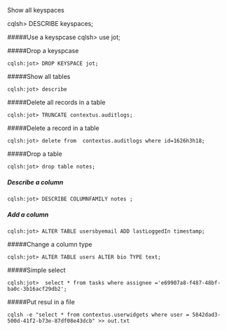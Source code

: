 Show all keyspaces

cqlsh> DESCRIBE keyspaces;

#####Use a keyspcase
cqlsh> use jot;

#####Drop  a keyspcase
```
cqlsh:jot> DROP KEYSPACE jot;
```

#####Show all tables
```
cqlsh:jot> describe
```
#####Delete all records in a table
```
cqlsh:jot> TRUNCATE contextus.auditlogs;
```

#####Delete a record in a table
```
cqlsh:jot> delete from  contextus.auditlogs where id=1626h3h18;
```
#####Drop a table
```
cqlsh:jot> drop table notes;
```
##### Describe a column

```
cqlsh:jot> DESCRIBE COLUMNFAMILY notes ;
```
##### Add a column
```
cqlsh:jot> ALTER TABLE usersbyemail ADD lastLoggedIn timestamp;
```

#####Change a column type
```
cqlsh:jot> ALTER TABLE users ALTER bio TYPE text;
```

#####Simple select
```
cqlsh:jot>  select * from tasks where assignee ='e69907a8-f487-48bf-ba0c-3b16acf29db2';
```
#####Put  resul in a file
```
cqlsh -e "select * from contextus.userwidgets where user = 5842dad3-500d-41f2-b73e-87df08e43dcb" >> out.txt
```
